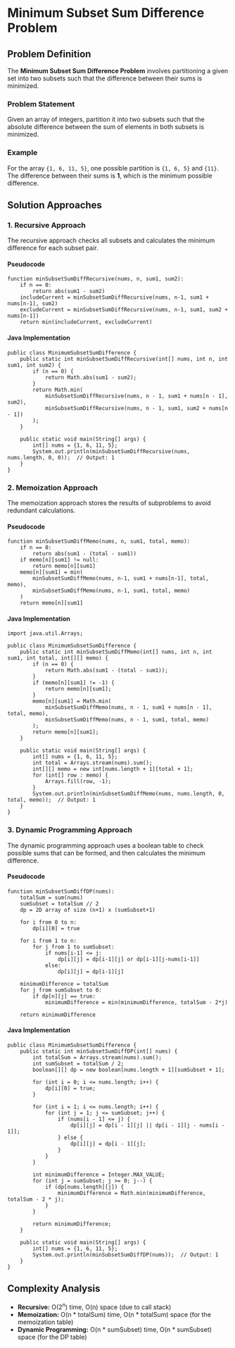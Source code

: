 Minimum Subset Sum Difference Problem
=====================================

Problem Definition
------------------

The **Minimum Subset Sum Difference Problem** involves partitioning a given set into two subsets such that the difference between their sums is minimized.

### Problem Statement

Given an array of integers, partition it into two subsets such that the absolute difference between the sum of elements in both subsets is minimized.

### Example

For the array `{1, 6, 11, 5}`, one possible partition is `{1, 6, 5}` and `{11}`. The difference between their sums is **1**, which is the minimum possible difference.

Solution Approaches
-------------------

### 1\. Recursive Approach

The recursive approach checks all subsets and calculates the minimum difference for each subset pair.

#### Pseudocode

    function minSubsetSumDiffRecursive(nums, n, sum1, sum2):
        if n == 0:
            return abs(sum1 - sum2)
        includeCurrent = minSubsetSumDiffRecursive(nums, n-1, sum1 + nums[n-1], sum2)
        excludeCurrent = minSubsetSumDiffRecursive(nums, n-1, sum1, sum2 + nums[n-1])
        return min(includeCurrent, excludeCurrent)
    

#### Java Implementation

    public class MinimumSubsetSumDifference {
        public static int minSubsetSumDiffRecursive(int[] nums, int n, int sum1, int sum2) {
            if (n == 0) {
                return Math.abs(sum1 - sum2);
            }
            return Math.min(
                minSubsetSumDiffRecursive(nums, n - 1, sum1 + nums[n - 1], sum2),
                minSubsetSumDiffRecursive(nums, n - 1, sum1, sum2 + nums[n - 1])
            );
        }
    
        public static void main(String[] args) {
            int[] nums = {1, 6, 11, 5};
            System.out.println(minSubsetSumDiffRecursive(nums, nums.length, 0, 0));  // Output: 1
        }
    }
    

### 2\. Memoization Approach

The memoization approach stores the results of subproblems to avoid redundant calculations.

#### Pseudocode

    function minSubsetSumDiffMemo(nums, n, sum1, total, memo):
        if n == 0:
            return abs(sum1 - (total - sum1))
        if memo[n][sum1] != null:
            return memo[n][sum1]
        memo[n][sum1] = min(
            minSubsetSumDiffMemo(nums, n-1, sum1 + nums[n-1], total, memo),
            minSubsetSumDiffMemo(nums, n-1, sum1, total, memo)
        )
        return memo[n][sum1]
    

#### Java Implementation

    import java.util.Arrays;
    
    public class MinimumSubsetSumDifference {
        public static int minSubsetSumDiffMemo(int[] nums, int n, int sum1, int total, int[][] memo) {
            if (n == 0) {
                return Math.abs(sum1 - (total - sum1));
            }
            if (memo[n][sum1] != -1) {
                return memo[n][sum1];
            }
            memo[n][sum1] = Math.min(
                minSubsetSumDiffMemo(nums, n - 1, sum1 + nums[n - 1], total, memo),
                minSubsetSumDiffMemo(nums, n - 1, sum1, total, memo)
            );
            return memo[n][sum1];
        }
    
        public static void main(String[] args) {
            int[] nums = {1, 6, 11, 5};
            int total = Arrays.stream(nums).sum();
            int[][] memo = new int[nums.length + 1][total + 1];
            for (int[] row : memo) {
                Arrays.fill(row, -1);
            }
            System.out.println(minSubsetSumDiffMemo(nums, nums.length, 0, total, memo));  // Output: 1
        }
    }
    

### 3\. Dynamic Programming Approach

The dynamic programming approach uses a boolean table to check possible sums that can be formed, and then calculates the minimum difference.

#### Pseudocode

    function minSubsetSumDiffDP(nums):
        totalSum = sum(nums)
        sumSubset = totalSum // 2
        dp = 2D array of size (n+1) x (sumSubset+1)
        
        for i from 0 to n:
            dp[i][0] = true
            
        for i from 1 to n:
            for j from 1 to sumSubset:
                if nums[i-1] <= j:
                    dp[i][j] = dp[i-1][j] or dp[i-1][j-nums[i-1]]
                else:
                    dp[i][j] = dp[i-1][j]
    
        minimumDifference = totalSum
        for j from sumSubset to 0:
            if dp[n][j] == true:
                minimumDifference = min(minimumDifference, totalSum - 2*j)
        
        return minimumDifference
    

#### Java Implementation

    public class MinimumSubsetSumDifference {
        public static int minSubsetSumDiffDP(int[] nums) {
            int totalSum = Arrays.stream(nums).sum();
            int sumSubset = totalSum / 2;
            boolean[][] dp = new boolean[nums.length + 1][sumSubset + 1];
    
            for (int i = 0; i <= nums.length; i++) {
                dp[i][0] = true;
            }
    
            for (int i = 1; i <= nums.length; i++) {
                for (int j = 1; j <= sumSubset; j++) {
                    if (nums[i - 1] <= j) {
                        dp[i][j] = dp[i - 1][j] || dp[i - 1][j - nums[i - 1]];
                    } else {
                        dp[i][j] = dp[i - 1][j];
                    }
                }
            }
    
            int minimumDifference = Integer.MAX_VALUE;
            for (int j = sumSubset; j >= 0; j--) {
                if (dp[nums.length][j]) {
                    minimumDifference = Math.min(minimumDifference, totalSum - 2 * j);
                }
            }
    
            return minimumDifference;
        }
    
        public static void main(String[] args) {
            int[] nums = {1, 6, 11, 5};
            System.out.println(minSubsetSumDiffDP(nums));  // Output: 1
        }
    }
    

Complexity Analysis
-------------------

*   **Recursive:** O(2<sup>n</sup>) time, O(n) space (due to call stack)
*   **Memoization:** O(n \* totalSum) time, O(n \* totalSum) space (for the memoization table)
*   **Dynamic Programming:** O(n \* sumSubset) time, O(n \* sumSubset) space (for the DP table)